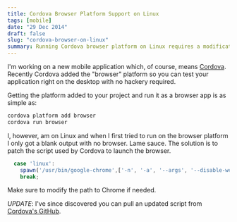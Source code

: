 ```yaml
---
title: Cordova Browser Platform Support on Linux
tags: [mobile]
date: "29 Dec 2014"
draft: false
slug: "cordova-browser-on-linux"
summary: Running Cordova browser platform on Linux requires a modification to the script used to launch the browser.
---
```


I'm working on a new mobile application which, of course, means [Cordova](http://cordova.apache.org/). Recently Cordova added the "browser" platform so you can test your application right on the desktop with no hackery required.

Getting the platform added to your project and run it as a browser app is as simple as:

```bash
cordova platform add browser
cordova run browser
```

I, however, am on Linux and when I first tried to run on the browser platform I only got a blank output with no browser. Lame sauce. The solution is to patch the script used by Cordova to launch the browser.

```js
  case 'linux':
    spawn('/usr/bin/google-chrome',['-n', '-a', '--args', '--disable-web-security', '--user-data-dir=/tmp/temp_chrome_user_data_dir_for_cordova_browser', project] );
    break;
```

Make sure to modify the path to Chrome if needed.

_UPDATE_: I've since discovered you can pull an updated script from [Cordova's GitHub](https://github.com/apache/cordova-browser/blob/master/bin/templates/project/cordova/run).